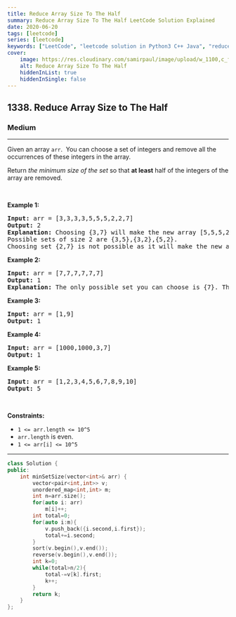 ```yaml
---
title: Reduce Array Size To The Half
summary: Reduce Array Size To The Half LeetCode Solution Explained
date: 2020-06-20
tags: [leetcode]
series: [leetcode]
keywords: ["LeetCode", "leetcode solution in Python3 C++ Java", "reduce-array-size-to-the-half LeetCode Solution Explained"]
cover:
    image: https://res.cloudinary.com/samirpaul/image/upload/w_1100,c_fit,co_rgb:FFFFFF,l_text:Arial_75_bold:Reduce Array Size To The Half - Solution Explained/problem-solving.webp
    alt: Reduce Array Size To The Half
    hiddenInList: true
    hiddenInSingle: false
---
```



<h2>1338. Reduce Array Size to The Half</h2><h3>Medium</h3><hr><div><p>Given an array <code>arr</code>.&nbsp; You can choose a set of integers and remove all the occurrences of these integers in the array.</p>

<p>Return <em>the minimum size of the set</em> so that <strong>at least</strong> half of the integers of the array are removed.</p>

<p>&nbsp;</p>
<p><strong>Example 1:</strong></p>

<pre><strong>Input:</strong> arr = [3,3,3,3,5,5,5,2,2,7]
<strong>Output:</strong> 2
<strong>Explanation:</strong> Choosing {3,7} will make the new array [5,5,5,2,2] which has size 5 (i.e equal to half of the size of the old array).
Possible sets of size 2 are {3,5},{3,2},{5,2}.
Choosing set {2,7} is not possible as it will make the new array [3,3,3,3,5,5,5] which has size greater than half of the size of the old array.
</pre>

<p><strong>Example 2:</strong></p>

<pre><strong>Input:</strong> arr = [7,7,7,7,7,7]
<strong>Output:</strong> 1
<strong>Explanation:</strong> The only possible set you can choose is {7}. This will make the new array empty.
</pre>

<p><strong>Example 3:</strong></p>

<pre><strong>Input:</strong> arr = [1,9]
<strong>Output:</strong> 1
</pre>

<p><strong>Example 4:</strong></p>

<pre><strong>Input:</strong> arr = [1000,1000,3,7]
<strong>Output:</strong> 1
</pre>

<p><strong>Example 5:</strong></p>

<pre><strong>Input:</strong> arr = [1,2,3,4,5,6,7,8,9,10]
<strong>Output:</strong> 5
</pre>

<p>&nbsp;</p>
<p><strong>Constraints:</strong></p>

<ul>
	<li><code>1 &lt;= arr.length &lt;= 10^5</code></li>
	<li><code>arr.length</code> is even.</li>
	<li><code>1 &lt;= arr[i] &lt;= 10^5</code></li>
</ul></div>

---




```cpp
class Solution {
public:
    int minSetSize(vector<int>& arr) {
        vector<pair<int,int>> v;
        unordered_map<int,int> m;
        int n=arr.size();
        for(auto i: arr)
            m[i]++;
        int total=0;
        for(auto i:m){
            v.push_back({i.second,i.first});
            total+=i.second;
        }
        sort(v.begin(),v.end());
        reverse(v.begin(),v.end());
        int k=0;
        while(total>n/2){
            total-=v[k].first;
            k++;
        }
        return k;
    }
};
```
